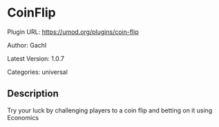 # CoinFlip

Plugin URL: https://umod.org/plugins/coin-flip

Author: Gachl

Latest Version: 1.0.7

Categories: universal

## Description

Try your luck by challenging players to a coin flip and betting on it using Economics
